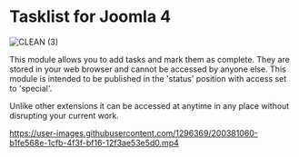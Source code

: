 # Tasklist for Joomla 4

![CLEAN (3)](https://user-images.githubusercontent.com/1296369/202254460-be467739-1410-441a-af6a-c3fb63abc885.png)

This module allows you to add tasks and mark them as complete. They are stored in your web browser and cannot be accessed by anyone else. This module is intended to be published in the 'status' position with access set to 'special'.

Unlike other extensions it can be accessed at anytime in any place without disrupting your current work.

https://user-images.githubusercontent.com/1296369/200381060-b1fe568e-1cfb-4f3f-bf16-12f3ae53e5d0.mp4

